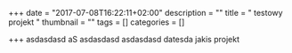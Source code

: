 +++
date = "2017-07-08T16:22:11+02:00"
description = ""
title = " testowy projekt "
thumbnail = ""
tags = []
categories = []

+++
asdasdasd aS asdasdasd asdasdasd datesda jakis projekt